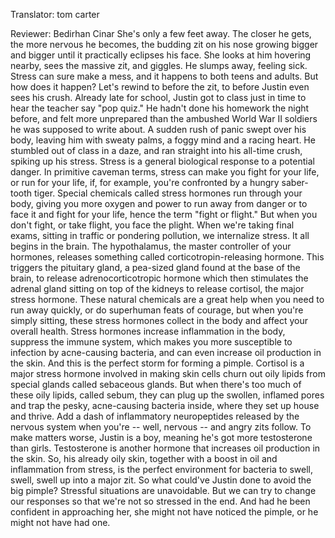 

Translator: tom carter

Reviewer: Bedirhan Cinar
She&#39;s only a few feet away.
The closer he gets, the more nervous he becomes,
the budding zit on his nose growing bigger and bigger until it practically eclipses his face.
She looks at him hovering nearby, sees the massive zit, and giggles.
He slumps away, feeling sick.
Stress can sure make a mess, and it happens to both teens and adults.
But how does it happen?
Let&#39;s rewind to before the zit, to before Justin even sees his crush.
Already late for school, Justin got to class just in time to hear the teacher say &quot;pop quiz.&quot;
He hadn&#39;t done his homework the night before, and felt more unprepared
than the ambushed World War II soldiers he was supposed to write about.
A sudden rush of panic swept over his body, leaving him with sweaty palms,
a foggy mind and a racing heart.
He stumbled out of class in a daze, and ran straight into his all-time crush, spiking up his stress.
Stress is a general biological response to a potential danger.
In primitive caveman terms, stress can make you fight for your life,
or run for your life, if, for example, you&#39;re confronted by a hungry saber-tooth tiger.
Special chemicals called stress hormones run through your body,
giving you more oxygen and power to run away from danger
or to face it and fight for your life,
hence the term &quot;fight or flight.&quot;
But when you don&#39;t fight, or take flight, you face the plight.
When we&#39;re taking final exams, sitting in traffic or pondering pollution,
we internalize stress.
It all begins in the brain.
The hypothalamus, the master controller of your hormones,
releases something called corticotropin-releasing hormone.
This triggers the pituitary gland,
a pea-sized gland found at the base of the brain,
to release adrenocorticotropic hormone
which then stimulates the adrenal gland sitting on top of the kidneys
to release cortisol, the major stress hormone.
These natural chemicals are a great help when you need to run away quickly,
or do superhuman feats of courage,
but when you&#39;re simply sitting, these stress hormones collect in the body and affect your overall health.
Stress hormones increase inflammation in the body,
suppress the immune system,
which makes you more susceptible to infection by acne-causing bacteria,
and can even increase oil production in the skin.
And this is the perfect storm for forming a pimple.
Cortisol is a major stress hormone involved in making skin cells
churn out oily lipids from special glands called sebaceous glands.
But when there&#39;s too much of these oily lipids,
called sebum, they can plug up the swollen, inflamed pores
and trap the pesky, acne-causing bacteria inside,
where they set up house and thrive.
Add a dash of inflammatory neuropeptides released by the nervous system when you&#39;re --
well, nervous -- and angry zits follow.
To make matters worse, Justin is a boy, meaning he&#39;s got more testosterone than girls.
Testosterone is another hormone that increases oil production in the skin.
So, his already oily skin, together with a boost in oil and inflammation from stress,
is the perfect environment for bacteria
to swell, swell, swell up into a major zit.
So what could&#39;ve Justin done to avoid the big pimple?
Stressful situations are unavoidable.
But we can try to change our responses so that we&#39;re not so stressed in the end.
And had he been confident in approaching her,
she might not have noticed the pimple, or he might not have had one.
